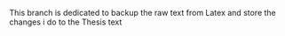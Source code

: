 This branch is dedicated to backup the raw text from Latex and store the changes i do to the Thesis text
